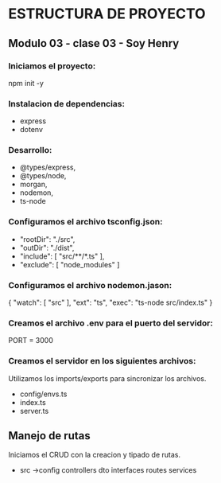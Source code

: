 # ESTRUCTURA DE PROYECTO
## Modulo 03 - clase 03 - Soy Henry

### Iniciamos el proyecto:
npm init -y

### Instalacion de dependencias:
- express
- dotenv

### Desarrollo:
- @types/express,
- @types/node,
- morgan,
- nodemon,
- ts-node

### Configuramos el archivo tsconfig.json:
- "rootDir": "./src",
- "outDir": "./dist",
- "include": [
    "src/**/*.ts"
  ],
- "exclude": [
    "node_modules"
  ]

### Configuramos el archivo nodemon.jason:
{
    "watch": [
        "src"
    ],
    "ext": "ts",
    "exec": "ts-node src/index.ts"
}

### Creamos el archivo .env para el puerto del servidor:
PORT = 3000

### Creamos el servidor en los siguientes archivos:
Utilizamos los imports/exports para sincronizar los archivos.
- config/envs.ts
- index.ts
- server.ts

## Manejo de rutas
Iniciamos el CRUD con la creacion y tipado de rutas.
- src ->config
        controllers
        dto
        interfaces
        routes
        services